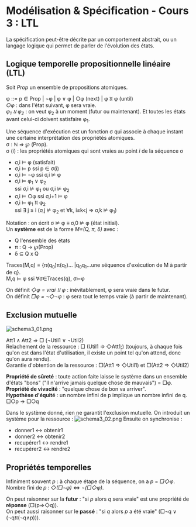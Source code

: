 # Modélisation & Spécification - Cours 3 : LTL

La spécification peut-être décrite par un comportement abstrait, ou un langage
logique qui permet de parler de l'évolution des états.

## Logique temporelle propositionnelle linéaire (LTL)

Soit *Prop* un ensemble de propositions atomiques.

&phi; ::= p &isin; Prop | &not;&phi; | &phi; &or; &phi; | &#9675;&phi; (next)
| &phi; &#120088; &phi; (until)  
*&#9675;&phi;* : dans l'état suivant, &phi; sera vraie.  
*&phi;<sub>1</sub> &#120088; &phi;<sub>2</sub>* : on veut &phi;<sub>2</sub> à
un moment (futur ou maintenant). Et toutes les états avant celui-ci doivent
satisfaire &phi;<sub>1</sub>.  

Une séquence d'exécution est un fonction &sigma; qui associe à chaque instant
une certaine interprétation des propriétés atomiques.  
&sigma; : &#8469; &rArr; &weierp; (Prop).  
&sigma; (i) : les propriétés atomiques qui sont vraies au point *i* de la
séquence &sigma;

- &sigma;,i &#8872; &phi; (satisfait)  
- &sigma;,i &#8872; p  ssi  p &isin; &sigma;(i)  
- &sigma;,i &#8872; &not;&phi;  ssi  &sigma;,i &#8877;  &phi;  
- &sigma;,i &#8872; &phi;<sub>1</sub> &or; &phi;<sub>2</sub>  
ssi  &sigma;,i &#8877; &phi;<sub>1</sub> ou &sigma;,i &#8877; &phi;<sub>2</sub>
- &sigma;,i &#8872; &#9675;&phi; ssi &sigma;,i+1 &#8872; &phi;  
- &sigma;,i &#8872; &phi;<sub>1</sub> &#120088; &phi;<sub>2</sub>  
ssi  &exist; j &ge; i (&sigma;,j &#8877; &phi;<sub>2</sub> et &forall;k,
i&le;k<j &rArr; &sigma;,k &#8877; &phi;<sub>1</sub>)  

Notation : on écrit &sigma; &#8877; &phi; &equiv; &sigma;,0 &#8877; &phi;
(état initial).  
Un **système** est de la forme *M=(Q, &pi;, &delta;)* avec :

- Q l'ensemble des états
- &pi; : Q &rarr; &weierp;(Prop)
- &delta; &sube; Q x Q

Traces(M,q) = {&pi;(q<sub>0</sub>)&pi;(q<sub>1</sub>)...
|q<sub>0</sub>q<sub>1</sub>...une séquence d'exécution de M à partir de q}.  
M,q &#8872; &phi; ssi &forall;&sigma;&isin;Traces(q), &sigma;&#8872;&phi;


On définit *&#9671;&phi; = vrai &#120088; &phi;* : inévitablement, &phi; sera
vraie dans le futur.  
On définit *&#9633;&phi; = &not;&#9671;&not;&phi;* : &phi; sera tout le temps
vraie (à partir de maintenant).  


## Exclusion mutuelle

![schema3_01.png](schema3_01.png)

Att1 &and; Att2 &rArr; &#9633; (&not;Util1 &or; &not;Util2)  
Relachement de la ressource :
&#9633; (Util1 &rArr; &#9671;Att1;) (toujours, à chaque fois qu'on est dans
l'état d'utilisation, il existe un point tel qu'on attend, donc qu'on aura
rendu).  
Garantie d'obtention de la ressource :
&#9633;(Att1 &rArr; &#9671;Util1) et &#9633;(Att2 &rArr; &#9671;Util2)

**Propriété de sûreté** : toute action faite laisse le système dans un ensemble
d'états "bons" ("Il n'arrive jamais quelque chose de mauvais") = &#9633;&phi;.  
**Propriété de vivacité** : "quelque chose de bon va arriver".  
**Hypothèse d'équité** : un nombre infini de p implique un nombre infini de q.
&#9633;&#9675;p &rarr; &#9633;&#9675;q  

Dans le système donné, rien ne garantit l'exclusion mutuelle. On introduit un
système pour la ressource :
![schema3_02.png](schema3_02.png)
Ensuite on synchronise :  

- donner1 &harr; obtenir1
- donner2 &harr; obtenir2
- recupérer1 &harr; rendre1
- recupérer2 &harr; rendre2

## Propriétés temporelles

Infiniment souvent *p* : à chaque étape de la séquence, on a *p* =
*&#9633;&#9671;&phi;*.  
Nombre fini de *p* : *&#9671;(&#9633;&not;&phi;)*
&hArr; *&not;(&#9633;&#9671;&phi;)*.  

On peut raisonner sur la **futur** : "si *p* alors *q* sera vraie" est une
propriété de **réponse** (&#9633;(p&rArr;&#9671;q)).  
On peut aussi raisonner sur le **passé** : "si *q* alors *p* a été vraie"
(&#9633;&not;q &or; (&not;q&#120088;(&not;q&and;p))).  
